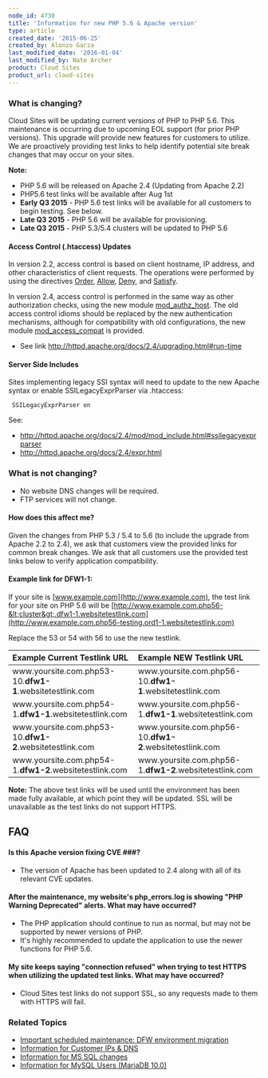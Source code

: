 ```yaml
---
node_id: 4730
title: 'Information for new PHP 5.6 & Apache version'
type: article
created_date: '2015-06-25'
created_by: Alonzo Garza
last_modified_date: '2016-01-04'
last_modified_by: Nate Archer
product: Cloud Sites
product_url: cloud-sites
---
```


### What is changing?

Cloud Sites will be updating current versions of PHP to PHP 5.6. This
maintenance is occurring due to upcoming EOL support (for prior PHP
versions). This upgrade will provide new features for customers to
utilize. We are proactively providing test links to help identify
potential site break changes that may occur on your sites.

**Note:**
-   PHP 5.6 will be released on Apache 2.4 (Updating from Apache 2.2)
-   PHP5.6 test links will be available after Aug 1st
-   **Early Q3 2015** - PHP 5.6 test links will be available for all
    customers to begin testing. See below.
-   **Late Q3 2015** - PHP 5.6 will be available for provisioning.
-   **Late Q3 2015** - PHP 5.3/5.4 clusters will be updated to PHP 5.6

#### Access Control (.htaccess) Updates

In version 2.2, access control is based on client hostname, IP address,
and other characteristics of client requests. The operations were
performed by using the directives
[Order](http://httpd.apache.org/docs/2.4/mod/mod_access_compat.html#order),
[Allow](http://httpd.apache.org/docs/2.4/mod/mod_access_compat.html#allow),
[Deny](http://httpd.apache.org/docs/2.4/mod/mod_access_compat.html#deny),
and
[Satisfy](http://httpd.apache.org/docs/2.4/mod/mod_access_compat.html#satisfy).

In version 2.4, access control is performed in the same way as other
authorization checks, using the new module
[mod\_authz\_host](http://httpd.apache.org/docs/2.4/mod/mod_authz_host.html).
The old access control idioms should be replaced by the new
authentication mechanisms, although for compatibility with old
configurations, the new module
[mod\_access\_compat](http://httpd.apache.org/docs/2.4/mod/mod_access_compat.html)
is provided.

-   See link <http://httpd.apache.org/docs/2.4/upgrading.html#run-time>

#### Server Side Includes

Sites implementing legacy SSI syntax will need to update to the new
Apache syntax or enable SSILegacyExprParser via .htaccess:

     SSILegacyExprParser on

See:

-   <http://httpd.apache.org/docs/2.4/mod/mod_include.html#ssilegacyexprparser>
-   <http://httpd.apache.org/docs/2.4/expr.html>

### What is not changing?

-   No website DNS changes will be required.
-   FTP services will not change.

#### How does this affect me?

Given the changes from PHP 5.3 / 5.4 to 5.6 (to include the upgrade from
Apache 2.2 to 2.4), we ask that customers view the provided links for
common break changes. We ask that all customers use the provided test
links below to verify application compatibility.

#### Example link for DFW1-1:

If your site is [www.example.com](http://www.example.com), the test link
for your site on PHP 5.6 will be
[http://www.example.com.php56-&lt;cluster&gt;.dfw1-1.websitetestlink.com](http://www.example.com.php56-testing.ord1-1.websitetestlink.com)

Replace the 53 or 54 with 56 to use the new testlink.

<table>
<colgroup>
<col width="50%" />
<col width="50%" />
</colgroup>
<thead>
<tr class="header">
<th align="left"><div class="tablesorter-header-inner">
Example Current Testlink URL
</div></th>
<th align="left"><div class="tablesorter-header-inner">
Example NEW Testlink URL
</div></th>
</tr>
</thead>
<tbody>
<tr class="odd">
<td align="left"><span>www.yoursite.com.php53-10</span><em>.</em><strong>dfw1-1</strong><span>.websitetestlink.com</span></td>
<td align="left">www.yoursite.com.php56-10<em>.</em><strong>dfw1-1</strong>.websitetestlink.com</td>
</tr>
<tr class="even">
<td align="left"><span>www.yoursite.com.php54-1</span><em>.</em><strong>dfw1-1</strong><span>.websitetestlink.com</span></td>
<td align="left"><span>www.yoursite.com.php56-1</span><em>.</em><strong>dfw1-1</strong><span>.websitetestlink.com</span></td>
</tr>
<tr class="odd">
<td align="left">www.yoursite.com.php53-10.<strong>dfw1-2</strong>.websitetestlink.com</td>
<td align="left">www.yoursite.com.php56-10.<strong>dfw1-2</strong>.websitetestlink.com</td>
</tr>
<tr class="even">
<td align="left">www.yoursite.com.php54-1.<strong>dfw1-2</strong>.websitetestlink.com</td>
<td align="left">www.yoursite.com.php56-1.<strong>dfw1-2</strong>.websitetestlink.com</td>
</tr>
</tbody>
</table>

**Note:** The above test links will be used until the environment has been
made fully available, at which point they will be updated. SSL will be unavailable as the test links do not support HTTPS.

## FAQ

#### Is this Apache version fixing CVE \#\#\#?

-   The version of Apache has been updated to 2.4 along with all of its
    relevant CVE updates.

#### After the maintenance, my website's php_errors.log is showing "PHP Warning Deprecated" alerts. What may have occurred?

-   The PHP application should continue to run as normal, but may not be
    supported by newer versions of PHP.
-   It's highly recommended to update the application to use the newer
    functions for PHP 5.6.

#### My site keeps saying "connection refused" when trying to test HTTPS when utilizing the updated test links. What may have occurred?

-   Cloud Sites test links do not support SSL, so any requests made to
    them with HTTPS will fail.

### Related Topics

-   [Important scheduled maintenance: DFW environment migration](/how-to/important-scheduled-maintenance-dfw-environment-migration)
-   [Information for Customer IPs & DNS](/how-to/information-for-customer-ip-addresses-and-dns)
-   [Information for MS SQL changes](/how-to/information-for-ms-sql-changes)
-   [Information for MySQL Users (MariaDB 10.0)](/how-to/information-for-mysql-users-mariadb-100-0)
